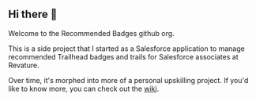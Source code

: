 ## Hi there 👋

Welcome to the Recommended Badges github org.

This is a side project that I started as a Salesforce application to manage recommended Trailhead badges and trails for Salesforce associates at Revature.

Over time, it's morphed into more of a personal upskilling project. If you'd like to know more, you can check out the [wiki](https://github.com/RecommendedBadges/RecommendedBadges/wiki).
